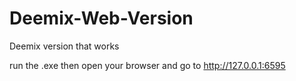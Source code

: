 # Deemix-Web-Version
Deemix version that works

run the .exe then open your browser and go to http://127.0.0.1:6595

